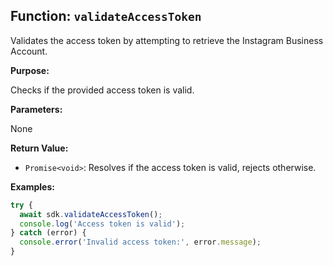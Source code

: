 ## Function: `validateAccessToken`

Validates the access token by attempting to retrieve the Instagram Business Account.

**Purpose:**

Checks if the provided access token is valid.

**Parameters:**

None

**Return Value:**

- `Promise<void>`: Resolves if the access token is valid, rejects otherwise.

**Examples:**

```typescript
try {
  await sdk.validateAccessToken();
  console.log('Access token is valid');
} catch (error) {
  console.error('Invalid access token:', error.message);
}
```
